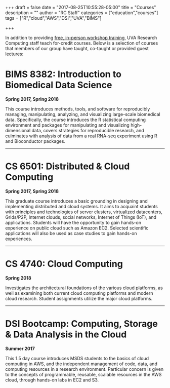 +++
draft = false
date = "2017-08-25T10:55:28-05:00"
title = "Courses"
description = ""
author = "RC Staff"
categories = ["education","courses"]
tags = ["R","cloud","AWS","DSI","UVA","BIMS"]

+++

<p class=lead>In addition to providing <a href="/education/workshops/"> free, in-person workshop training</a>, 
UVA Research Computing staff teach for-credit courses. Below is a selection of courses that members of our group have taught, 
co-taught or provided guest lectures:</p>

# BIMS 8382: Introduction to Biomedical Data Science

**Spring 2017, Spring 2018**

This course introduces methods, tools, and software for reproducibly managing, manipulating, analyzing, and visualizing large-scale biomedical data. Specifically, the course introduces the R statistical computing environment and packages for manipulating and visualizing high-dimensional data, covers strategies for reproducible research, and culminates with analysis of data from a real RNA-seq experiment using R and Bioconductor packages.

-----

# CS 6501: Distributed & Cloud Computing

**Spring 2017, Spring 2018**

This graduate course introduces a basic grounding in designing and implementing distributed and cloud systems. It aims to acquaint students with principles and technologies of server clusters, virtualized datacenters, Grids/P2P, Internet clouds, social networks, Internet of Things (IoT), and applications. Students will have the opportunity to gain hands-on experience on public cloud such as Amazon EC2. Selected scientific applications will also be used as case studies to gain hands-on experiences.

-----

# CS 4740: Cloud Computing

**Spring 2018**

Investigates the architectural foundations of the various cloud platforms, as well as examining both current cloud computing platforms and modern cloud research. Student assignments utilize the major cloud platforms.

-----

# DSI Bootcamp: Computing, Storage & Data Analysis in the Cloud

**Summer 2017**

This 1.5 day course introduces MSDS students to the basics of cloud computing in AWS, and the independent management of code, data, and computing resources in a research environment. Particular concern is given to the concepts of programmable, reusable, scalable resources in the AWS cloud, through hands-on labs in EC2 and S3.
